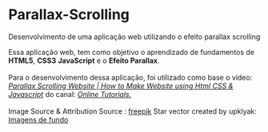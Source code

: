 # Parallax-Scrolling
 Desenvolvimento de uma aplicação web utilizando o efeito parallax scrolling

Essa aplicação web, tem como objetivo o aprendizado de fundamentos de <strong>HTML5</strong>, <strong>CSS3</strong> <strong>JavaScript</strong> e o <strong>Efeito Parallax</strong>. 
<br><br>
Para o desenvolvimento dessa aplicação, foi utilizado como base o vídeo: <a
href="https://www.youtube.com/watch?v=1wfeqDyMUx4&t=460s&ab_channel=OnlineTutorials" target="_blank">
<em>Parallax Scrolling Website | How to Make Website using Html CSS & Javascript</em></a> do canal: <a href="https://www.youtube.com/channel/UCbwXnUipZsLfUckBPsC7Jog" target="_blank"><em>Online Tutorials.</em></a>
<br><br>
Image Source & Attribution
Source : <a href="https://www.freepik.com/home" target="_blank">freepik</a>
Star vector created by upklyak: <a href="https://www.freepik.com/free-vector/mountains-cleft-view-from-bottom-night-scenery-landscape-with-high-rocks-full-moon-with-stars-glowing-peaks_13194970.htm#page=1&query=Scene&position=38" target="_blank">Imagens de fundo</a>